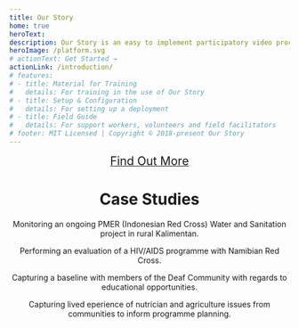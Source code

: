 ```yaml
---
title: Our Story
home: true
heroText: 
description: Our Story is an easy to implement participatory video process that empowers community voice to support your organisation in capturing rich, meaninful video stories from communities.
heroImage: /platform.svg
# actionText: Get Started →
actionLink: /introduction/
# features:
# - title: Material for Training
#   details: For training in the use of Our Story
# - title: Setup & Configuration
#   details: For setting up a deployment
# - title: Field Guide
#   details: For support workers, volunteers and field facilitators
# footer: MIT Licensed | Copyright © 2018-present Our Story
---
```



<div style="text-align:center">

<a href="/guide/"><el-button type="danger" style="font-size:150%;margin-bottom:2em;" plain>Find Out More <i class="el-icon-right"></i></el-button></a>

<YouTube id="howitworks" />

# Case Studies

<el-row :gutter="12">

<CaseStudy title="Monitoring" date="July 2017" place="Berau, Indonesia" img="/imgs/indonesia.jpg">

Monitoring an ongoing PMER (Indonesian Red Cross) Water and Sanitation project in rural Kalimentan.

</CaseStudy>

<CaseStudy title="Evaluation" date="June 2018" place="Grootfontein, Namibia" img="/imgs/namibia.jpg">

Performing an evaluation of a HIV/AIDS programme with Namibian Red Cross.

</CaseStudy>

<CaseStudy title="Baseline" date="August 2018" place="Cario, Egypt" img="/imgs/egypt.jpg">

Capturing a baseline with members of the Deaf Community with regards to educational opportunities.

</CaseStudy>

<CaseStudy title="Community Ideation" date="April 2019" place="Bangladesh" img="/imgs/bagladesh.jpg">

Capturing lived eperience of nutrician and agriculture issues from communities to inform programme planning.

</CaseStudy>

</el-row>


<!-- <br><br> -->
<!-- <el-steps :active="2" align-center>
  <el-step title="Plan &amp; Capture" description="Define what type, style and content you want the community to contribute. Support them in producing
high-quality, production
ready videos."></el-step>
  <el-step title="Review &amp; Tag" description="Some description"></el-step>
  <el-step title="Step 3" description="Some description"></el-step>
</el-steps> -->

<!-- <el-col :span="8">
<el-card :body-style="{ padding: '0px' }">
<img src="https://shadow.elemecdn.com/app/element/hamburger.9cf7b091-55e9-11e9-a976-7f4d0b07eef6.png" class="image">


</el-card>
</el-col>

<el-col :span="8">
<el-card :body-style="{ padding: '0px' }">
<img src="https://shadow.elemecdn.com/app/element/hamburger.9cf7b091-55e9-11e9-a976-7f4d0b07eef6.png" class="image">


</el-card>
</el-col>
<el-col :span="8">
<el-card :body-style="{ padding: '0px' }">
<img src="https://shadow.elemecdn.com/app/element/hamburger.9cf7b091-55e9-11e9-a976-7f4d0b07eef6.png" class="image">


</el-card>
</el-col> -->

<!-- # The Process

<section class="section">
<div class="container">
<div class="columns">
<div class="column is-two-thirds">
<h1 class="title">Plan &amp; Capture</h1>
<h2 class="subtitle">
Define what type, style and content you want the community to contribute. Support them in producing
high-quality, production
ready videos.
</h2>

<div class="phone">
<img src="/images/capture.png" />
<img src="/images/singlephone.svg" />
</div>
</div>
</div>
</div>
</section>

<section class="section">
<div class="container has-text-right">
<div class="columns">
<div class="column is-one-third">&nbsp;</div>
<div class="column is-two-thirds">
<h1 class="title">Review &amp; Tag</h1>
<h2 class="subtitle">
Collaborate and improve content through community review. Tag content for use in your stories.
</h2>

<div class="phone">
<img src="/images/tagging.png" />
<img src="/images/singlephone.svg" />
</div>
</div>
</div>

</div>
</section>

<section class="section">
<div class="container">
<div class="columns">
<div class="column is-two-thirds">
<h1 class="title">Build &amp; Share</h1>
<h2 class="subtitle">
Build a story using the simple editor. Add titles and music to enhance your production. Share with your
community.
</h2>

<div class="phone">
<img src="/images/editing.png" />
<img src="/images/singlephone.svg" />
</div>
</div>
</div>

</div>
</section> -->

<!-- ![](working.png) -->


<!-- <a href="https://www.freepik.com/free-photos-vectors/background">Background vector created by freepik - www.freepik.com</a> -->

</div>

